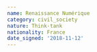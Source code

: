 ```yaml
---
name: Renaissance Numérique
category: civil_society
nature: Think-tank
nationality: France
date_signed: '2018-11-12'
---
```

    